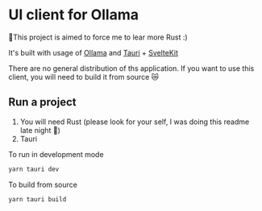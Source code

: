 # UI client for Ollama

🚀This project is aimed to force me to lear more Rust :)

It's built with usage of [Ollama](https://ollama.ai/) and [Tauri](https://tauri.app/) + [SvelteKit](https://kit.svelte.dev/)

There are no general distribution of ths application.
If you want to use this client, you will need to build it from source 😿

## Run a project

1. You will need Rust (please look for your self, I was doing this readme late night 🥹)
2. Tauri

To run in development mode

```bash
yarn tauri dev
```

To build from source

```bash
yarn tauri build
```
